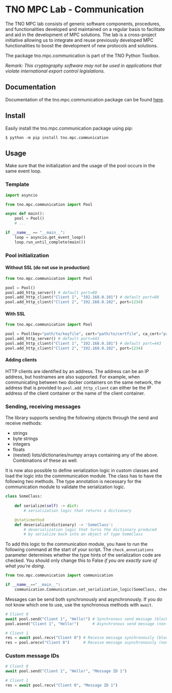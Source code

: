 # TNO MPC Lab - Communication

The TNO MPC lab consists of generic software components, procedures, and functionalities developed and maintained on a regular basis to facilitate and aid in the development of MPC solutions. The lab is a cross-project initiative allowing us to integrate and reuse previously developed MPC functionalities to boost the development of new protocols and solutions.

The package tno.mpc.communication is part of the TNO Python Toolbox.

*Remark: This cryptography software may not be used in applications that violate international export control legislations.*

## Documentation

Documentation of the tno.mpc.communication package can be found [here](https://docs.mpc.tno.nl/communication/1.0.4).

## Install

Easily install the tno.mpc.communication package using pip:
```console
$ python -m pip install tno.mpc.communication
```

## Usage

Make sure that the initialization and the usage of the pool occurs in the same event loop.

### Template
```python
import asyncio

from tno.mpc.communication import Pool

async def main():
    pool = Pool()
    # ...

if __name__ == "__main__":
    loop = asyncio.get_event_loop()
    loop.run_until_complete(main())
```

### Pool initialization

#### Without SSL (do not use in production)
```python
from tno.mpc.communication import Pool

pool = Pool()
pool.add_http_server() # default port=80
pool.add_http_client("Client 1", "192.168.0.101") # default port=80
pool.add_http_client("Client 2", "192.168.0.102", port=1234)
```

#### With SSL
```python
from tno.mpc.communication import Pool

pool = Pool(key="path/to/keyfile", cert="path/to/certfile", ca_cert="path/to/cafile")
pool.add_http_server() # default port=443
pool.add_http_client("Client 1", "192.168.0.101") # default port=443
pool.add_http_client("Client 2", "192.168.0.102", port=1234)
```

#### Adding clients
HTTP clients are identified by an address. The address can be an IP address, but hostnames are also supported. For example, when communicating between two docker containers on the same network, the address that is provided to `pool.add_http_client` can either be the IP address of the client container or the name of the client container.

### Sending, receiving messages 
The library supports sending the following objects through the send and receive methods:
- strings
- byte strings
- integers
- floats 
- (nested) lists/dictionaries/numpy arrays containing any of the above. Combinations of these as well.

It is now also possible to define serialization logic in custom classes and load the logic into the commmunication module.
The class has to have the following two methods. The type annotation is necessary for the communication module to validate the serialization logic.

```python
class SomeClass:
    
    def serialize(self) -> dict:
        # serialization logic that returns a dictionary

    @staticmethod
    def deserialize(dictionary) -> 'SomeClass':
        # deserialization logic that turns the dictionary produced
        # by serialize back into an object of type SomeClass
```

To add this logic to the communication module, you have to run the following command at the start of your script. The `check_annotiations` parameter determines whether
the type hints of the serialization code are checked. You should only change this to False *if you are exactly sure of what you're doing*.

```python
from tno.mpc.communication import communication

if __name__=="__main__":
    communication.Communication.set_serialization_logic(SomeClass, check_annotations=True)
```

Messages can be send both synchronously and asynchronously.
If you do not know which one to use, use the synchronous methods with `await`.

```python
# Client 0
await pool.send("Client 1", "Hello!") # Synchronous send message (blocking)
pool.asend("Client 1", "Hello!")      # Asynchronous send message (non-blocking, schedule send task)

# Client 1
res = await pool.recv("Client 0") # Receive message synchronously (blocking)
res = pool.arecv("Client 0")      # Receive message asynchronously (non-blocking, returns Future if message did not arrive yet)
```

### Custom message IDs
```python
# Client 0
await pool.send("Client 1", "Hello!", "Message ID 1")

# Client 1
res = await pool.recv("Client 0", "Message ID 1")
```

